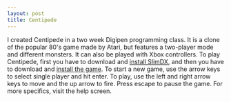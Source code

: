 ```yaml
---
layout: post
title: Centipede
---
```


I created Centipede in a two week Digipen programming class. It is a clone of the popular 80's game made by Atari, but features a two-player mode and different monsters. It can also be played with Xbox controllers. To play Centipede, first you have to download and [install SlimDX](http://isaaczinda.com/Downloads/SlimDX.msi "install SlimDX"), and then you have to download and [install the game](http://isaaczinda.com/Downloads/Centipede_Installer.exe "install the game"). To start a new game, use the arrow keys to select single player and hit enter. To play, use the left and right arrow keys to move and the up arrow to fire. Press escape to pause the game. For more specifics, visit the help screen.
